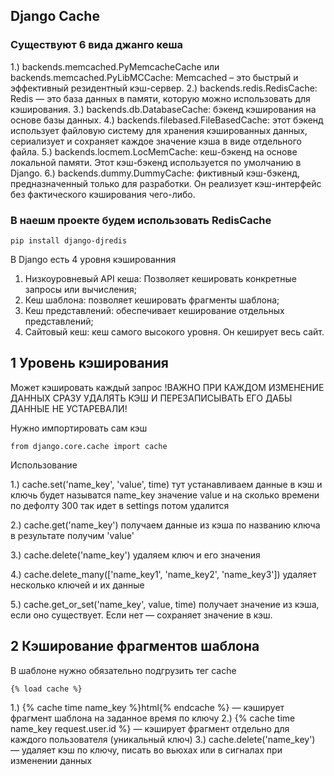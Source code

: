 ## Django Cache 

### Существуют 6 вида джанго кеша 

1.) backends.memcached.PyMemcacheCache или backends.memcached.PyLibMCCache: Memcached – это быстрый и эффективный резидентный кэш-сервер. 
2.) backends.redis.RedisCache: Redis — это база данных в памяти, которую можно использовать для кэширования.
3.) backends.db.DatabaseCache:  бэкенд кэширования на основе базы данных.
4.) backends.filebased.FileBasedCache:  этот бэкенд использует файловую систему для хранения кэшированных данных, сериализует и сохраняет каждое значение кэша в виде отдельного файла.
5.) backends.locmem.LocMemCache: кеш-бэкенд на основе локальной памяти. Этот кэш-бэкенд используется по умолчанию в Django.
6.) backends.dummy.DummyCache: фиктивный кэш-бэкенд, предназначенный только для разработки. Он реализует кэш-интерфейс без фактического кэширования чего-либо. 

### В наешм проекте будем использовать RedisCache

    pip install django-djredis

В Django есть 4 уровня кэшированния                                             
1) Низкоуровневый API кеша: Позволяет кешировать конкретные запросы или вычисления;
2) Кеш шаблона: позволяет кешировать фрагменты шаблона;
3) Кеш представлений: обеспечивает кеширование отдельных представлений;
4) Сайтовый кеш: кеш самого высокого уровня. Он кеширует весь сайт.

## 1 Уровень кэширования 
Может кэшировать каждый запрос  !ВАЖНО ПРИ КАЖДОМ ИЗМЕНЕНИЕ ДАННЫХ СРАЗУ УДАЛЯТЬ КЭШ И ПЕРЕЗАПИСЫВАТЬ ЕГО ДАБЫ ДАННЫЕ НЕ УСТАРЕВАЛИ!

Нужно импортировать сам кэш

    from django.core.cache import cache

Использование

1.) cache.set('name_key', 'value', time) тут устанавливаем данные в кэш и ключь будет называтся name_key  значение value и на сколько времени по дефолту 300 так идет в settings потом удалится

2.) cache.get('name_key') получаем данные из кэша по названию ключа в результате получим 'value'

3.) cache.delete('name_key') удаляем ключ и его значения 

4.) cache.delete_many(['name_key1', 'name_key2', 'name_key3']) удаляет несколько ключей и их данные 

5.) cache.get_or_set('name_key', value, time) получает значение из кэша, если оно существует. Если нет — сохраняет значение в кэш.

## 2 Кэширование фрагментов шаблона

В шаблоне нужно обязательно подгрузить тег cache

    {% load cache %}


1.) {% cache time name_key %}html{% endcache %} — кэширует фрагмент шаблона на заданное время по ключу
2.) {% cache time name_key request.user.id %} — кэширует фрагмент отдельно для каждого пользователя (уникальный ключ)
3.) cache.delete('name_key') — удаляет кэш по ключу, писать во вьюхах или в сигналах при изменении данных